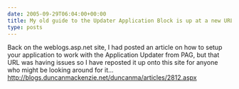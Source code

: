 ```yaml
---
date: 2005-09-29T06:04:00+00:00
title: My old guide to the Updater Application Block is up at a new URL...
type: posts
---
```

Back on the weblogs.asp.net site, I had posted an article on how to setup your application to work with the Application Updater from PAG, but that URL was having issues so I have reposted it up onto this site for anyone who might be looking around for it... [http://blogs.duncanmackenzie.net/duncanma/articles/2812.aspx ](http://blogs.duncanmackenzie.net/duncanma/articles/2812.aspx)
